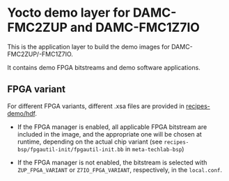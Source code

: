 # Yocto demo layer for DAMC-FMC2ZUP and DAMC-FMC1Z7IO

This is the application layer to build the demo images for DAMC-FMC2ZUP/-FMC1Z7IO.

It contains demo FPGA bitstreams and demo software applications.

## FPGA variant

For different FPGA variants, different .xsa files are provided in [recipes-demo/hdf](recipes-demo/hdf).

* If the FPGA manager is enabled, all applicable FPGA bitstream are included in the image, and the appropriate one will be chosen at runtime, depending on the actual chip variant
  (see `recipes-bsp/fpgautil-init/fpgautil-init.bb` in `meta-techlab-bsp`)

* If the FPGA manager is not enabled, the bitstream is selected with `ZUP_FPGA_VARIANT` or `Z7IO_FPGA_VARIANT`, respectively, in the `local.conf`.
